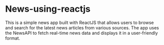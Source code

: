 # News-using-reactjs
This is a simple news app built with ReactJS that allows users to browse and search for the latest news articles from various sources. The app uses the NewsAPI to fetch real-time news data and displays it in a user-friendly format.
